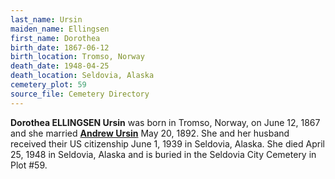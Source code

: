 ```yaml
---
last_name: Ursin
maiden_name: Ellingsen
first_name: Dorothea
birth_date: 1867-06-12
birth_location: Tromso, Norway
death_date: 1948-04-25
death_location: Seldovia, Alaska
cemetery_plot: 59
source_file: Cemetery Directory
---
```

**Dorothea ELLINGSEN Ursin** was born in Tromso, Norway, on June 12, 1867 and she married [**Andrew Ursin**](./Ursin_Andrew) May 20, 1892.  She and her husband received their US citizenship June 1, 1939 in Seldovia, Alaska. She died April 25, 1948 in Seldovia, Alaska and is buried in the Seldovia City Cemetery in Plot #59. 